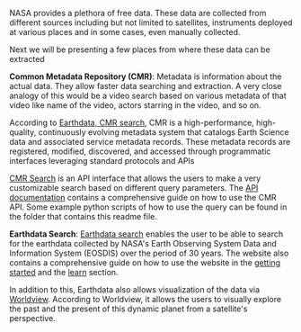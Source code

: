 NASA provides a plethora of free data. These data are collected from different sources including but 
not limited to satellites, instruments deployed at various places and in some cases, even manually collected.

Next we will be presenting a few places from where these data can be extracted

**Common Metadata Repository (CMR)**: 
Metadata is information about the actual data. They allow faster data searching and extraction. 
A very close analogy of this would be a video search based on various metadata of that video like 
name of the video, actors starring in the video, and so on.

According to [Earthdata, CMR search](https://cmr.earthdata.nasa.gov/search), CMR is a high-performance, high-quality, continuously evolving metadata system that catalogs Earth Science data and associated service metadata records. These metadata records are registered, modified, discovered, and accessed through programmatic interfaces leveraging standard protocols and APIs

[CMR Search](https://cmr.earthdata.nasa.gov/search) is an API interface that allows the users to make a very customizable search based on different query parameters.
The [API documentation](https://cmr.earthdata.nasa.gov/search/site/docs/search/api.html) contains a comprehensive guide on how to use the CMR API.
Some example python scripts of how to use the query can be found in the folder that contains this readme file.

**Earthdata Search**:
[Earthdata search](https://search.earthdata.nasa.gov/search) enables the user to be able to search for the earthdata collected by NASA's Earth Observing System Data and Information System (EOSDIS) over the period of 30 years. The website also contains a comprehensive guide on how to use the website in the [getting started](https://earthdata.nasa.gov/learn/getting-started) and the [learn](https://earthdata.nasa.gov/learn) section.

In addition to this, Earthdata also allows visualization of the data via [Worldview](https://worldview.earthdata.nasa.gov/). According to Worldview, it allows the users to visually explore the past and the present of this dynamic planet from a satellite's perspective.
